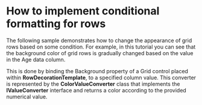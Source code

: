 # How to implement conditional formatting for rows


<p>The following sample demonstrates how to change the appearance of grid rows based on some condition. For example, in this tutorial you can see that the background color of grid rows is gradually changed based on the value in the Age data column.</p><p>This is done by binding the Background property of a Grid control placed within <strong>RowDecorationTemplate</strong>, to a specified column value. This converter is represented by the <strong>ColorValueConverter</strong> class that implements the <strong>IValueConverter</strong> interface and returns a color according to the provided numerical value.</p>

<br/>


